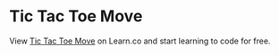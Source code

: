 # Tic Tac Toe Move
<p class='util--hide'>View <a href='https://learn.co/lessons/phrg-ttt-5-move-rb'>Tic Tac Toe Move</a> on Learn.co and start learning to code for free.</p>
